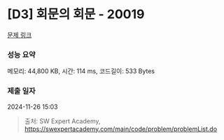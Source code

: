# [D3] 회문의 회문 - 20019 

[문제 링크](https://swexpertacademy.com/main/code/problem/problemDetail.do?contestProbId=AY2hjCWKbykDFATh) 

### 성능 요약

메모리: 44,800 KB, 시간: 114 ms, 코드길이: 533 Bytes

### 제출 일자

2024-11-26 15:03



> 출처: SW Expert Academy, https://swexpertacademy.com/main/code/problem/problemList.do